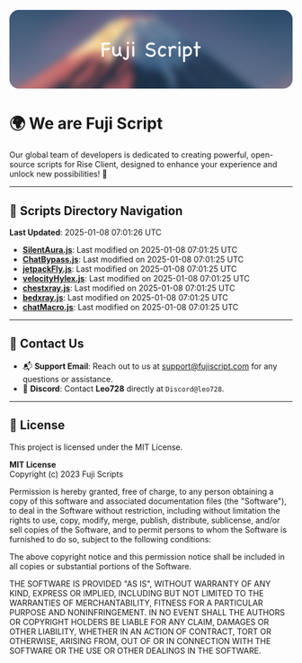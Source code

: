 ![Banner](.github/b.webp)

# 🌍 **We are Fuji Script**

Our global team of developers is dedicated to creating powerful, open-source scripts for Rise Client, designed to enhance your experience and unlock new possibilities! 🌟

---
<!-- SCRIPTS_NAVIGATION_START -->
## 📂 **Scripts Directory Navigation**

**Last Updated**: 2025-01-08 07:01:26 UTC

- **[SilentAura.js](scripts/SilentAura.js)**: Last modified on 2025-01-08 07:01:25 UTC
- **[ChatBypass.js](scripts/ChatBypass.js)**: Last modified on 2025-01-08 07:01:25 UTC
- **[jetpackFly.js](scripts/jetpackFly.js)**: Last modified on 2025-01-08 07:01:25 UTC
- **[velocityHylex.js](scripts/velocityHylex.js)**: Last modified on 2025-01-08 07:01:25 UTC
- **[chestxray.js](scripts/chestxray.js)**: Last modified on 2025-01-08 07:01:25 UTC
- **[bedxray.js](scripts/bedxray.js)**: Last modified on 2025-01-08 07:01:25 UTC
- **[chatMacro.js](scripts/chatMacro.js)**: Last modified on 2025-01-08 07:01:25 UTC

<!-- SCRIPTS_NAVIGATION_END -->

---

## 💬 **Contact Us**  
- 📬 **Support Email**: Reach out to us at [support@fujiscript.com](mailto:support@fujiscript.com) for any questions or assistance.  
- 💬 **Discord**: Contact **Leo728** directly at `Discord@leo728`.

---

## 📜 **License**

This project is licensed under the MIT License.  

**MIT License**  
Copyright (c) 2023 Fuji Scripts  

Permission is hereby granted, free of charge, to any person obtaining a copy of this software and associated documentation files (the "Software"), to deal in the Software without restriction, including without limitation the rights to use, copy, modify, merge, publish, distribute, sublicense, and/or sell copies of the Software, and to permit persons to whom the Software is furnished to do so, subject to the following conditions:  

The above copyright notice and this permission notice shall be included in all copies or substantial portions of the Software.  

THE SOFTWARE IS PROVIDED "AS IS", WITHOUT WARRANTY OF ANY KIND, EXPRESS OR IMPLIED, INCLUDING BUT NOT LIMITED TO THE WARRANTIES OF MERCHANTABILITY, FITNESS FOR A PARTICULAR PURPOSE AND NONINFRINGEMENT. IN NO EVENT SHALL THE AUTHORS OR COPYRIGHT HOLDERS BE LIABLE FOR ANY CLAIM, DAMAGES OR OTHER LIABILITY, WHETHER IN AN ACTION OF CONTRACT, TORT OR OTHERWISE, ARISING FROM, OUT OF OR IN CONNECTION WITH THE SOFTWARE OR THE USE OR OTHER DEALINGS IN THE SOFTWARE.  
